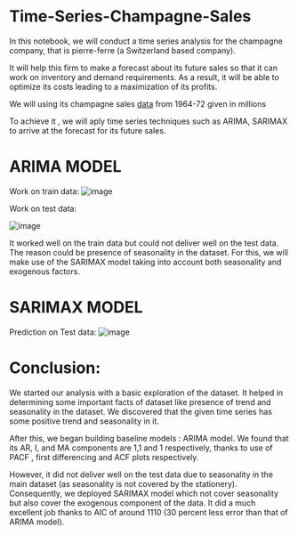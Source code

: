 # Time-Series-Champagne-Sales


In this notebook, we will conduct a time series analysis for the champagne company, that is pierre-ferre (a Switzerland based company).

It will help this firm to make a forecast about its future sales so that it can work on inventory and demand requirements.  As a result, it will be able to optimize its costs leading to a maximization of its profits.

We will using  its champagne sales [data](https://docs.google.com/spreadsheets/d/1cKOPGH4PPCLm5PV3XPCLHAp1YlYQGNJU/edit?usp=sharing&ouid=104083810998656045104&rtpof=true&sd=true) from 1964-72 given in millions
  

To achieve it , we will aply time series  techniques such as ARIMA, SARIMAX to arrive at the forecast for its future sales.


# ARIMA MODEL

Work on train data:
![image](https://user-images.githubusercontent.com/82542269/181350140-1d788366-c4c3-42c6-b04d-adb8b50381af.png)





Work on test data:

![image](https://user-images.githubusercontent.com/82542269/181350166-70ae7d6f-3951-4885-b867-547839bca4be.png)



It worked well on the train data but could not deliver well on the test data. The reason could be presence of seasonality in the dataset.  For this, we will make use of the SARIMAX model taking into account both seasonality and exogenous factors.


# SARIMAX MODEL


Prediction on Test data:
![image](https://user-images.githubusercontent.com/82542269/181350030-12ece960-8f9c-4003-a371-544ba144cbf9.png)




# Conclusion:


We started our analysis with a basic exploration of the dataset. It helped in determining some important facts of dataset like presence of trend and seasonality in the dataset. We discovered that the given time series has some positive trend and seasonality in it.

After this, we began building baseline models : ARIMA model. We found that its AR, I, and MA components are 1,1 and 1 respectively, thanks to use of PACF , first differencing and ACF plots respectively.

However, it did not deliver well on the test data due to seasonality in the main dataset (as seasonality is not covered by the stationery). Consequently, we deployed SARIMAX model which not cover seasonality but also cover the exogenous component of the data. It did a much excellent job thanks to AIC of around 1110 (30 percent less error than that of ARIMA model).



